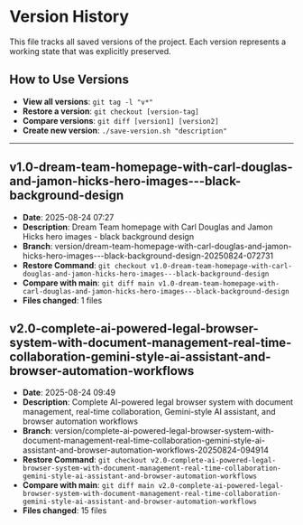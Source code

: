 # Version History

This file tracks all saved versions of the project. Each version represents a working state that was explicitly preserved.

## How to Use Versions
- **View all versions**: `git tag -l "v*"`
- **Restore a version**: `git checkout [version-tag]`
- **Compare versions**: `git diff [version1] [version2]`
- **Create new version**: `./save-version.sh "description"`

---

## v1.0-dream-team-homepage-with-carl-douglas-and-jamon-hicks-hero-images---black-background-design
- **Date**: 2025-08-24 07:27
- **Description**: Dream Team homepage with Carl Douglas and Jamon Hicks hero images - black background design
- **Branch**: version/dream-team-homepage-with-carl-douglas-and-jamon-hicks-hero-images---black-background-design-20250824-072731
- **Restore Command**: `git checkout v1.0-dream-team-homepage-with-carl-douglas-and-jamon-hicks-hero-images---black-background-design`
- **Compare with main**: `git diff main v1.0-dream-team-homepage-with-carl-douglas-and-jamon-hicks-hero-images---black-background-design`
- **Files changed**: 1 files

## v2.0-complete-ai-powered-legal-browser-system-with-document-management-real-time-collaboration-gemini-style-ai-assistant-and-browser-automation-workflows
- **Date**: 2025-08-24 09:49
- **Description**: Complete AI-powered legal browser system with document management, real-time collaboration, Gemini-style AI assistant, and browser automation workflows
- **Branch**: version/complete-ai-powered-legal-browser-system-with-document-management-real-time-collaboration-gemini-style-ai-assistant-and-browser-automation-workflows-20250824-094914
- **Restore Command**: `git checkout v2.0-complete-ai-powered-legal-browser-system-with-document-management-real-time-collaboration-gemini-style-ai-assistant-and-browser-automation-workflows`
- **Compare with main**: `git diff main v2.0-complete-ai-powered-legal-browser-system-with-document-management-real-time-collaboration-gemini-style-ai-assistant-and-browser-automation-workflows`
- **Files changed**: 15 files

